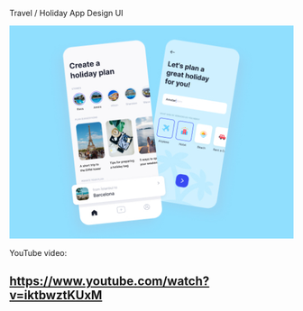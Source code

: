 
Travel / Holiday App Design UI

<a href='https://www.youtube.com/watch?v=iktbwztKUxM'><img src='https://github.com/gulmensedat/travelappui/blob/master/screenshot/Dribbble.jpg'></a>

YouTube video: <a href='https://www.youtube.com/watch?v=iktbwztKUxM'><h2>https://www.youtube.com/watch?v=iktbwztKUxM</h2></a>

